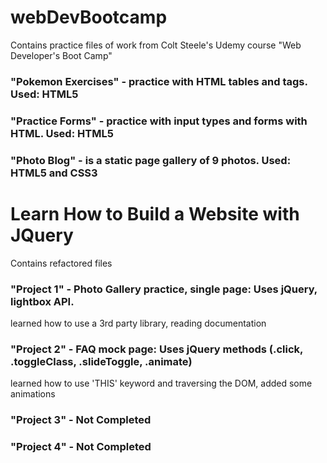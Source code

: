 # webDevBootcamp
Contains practice files of work from Colt Steele's Udemy course "Web Developer's Boot Camp"

### "Pokemon Exercises" - practice with HTML tables and tags. Used: HTML5

### "Practice Forms" - practice with input types and forms with HTML. Used: HTML5

### "Photo Blog" - is a static page gallery of 9 photos. Used: HTML5 and CSS3


# Learn How to Build a Website with JQuery
Contains refactored files 

### "Project 1" - Photo Gallery practice, single page: Uses jQuery, lightbox API.
learned how to use a 3rd party library, reading documentation

### "Project 2" - FAQ mock page: Uses jQuery methods (.click, .toggleClass, .slideToggle, .animate)
learned how to use 'THIS' keyword and traversing the DOM, added some animations

### "Project 3" - Not Completed
### "Project 4" - Not Completed
